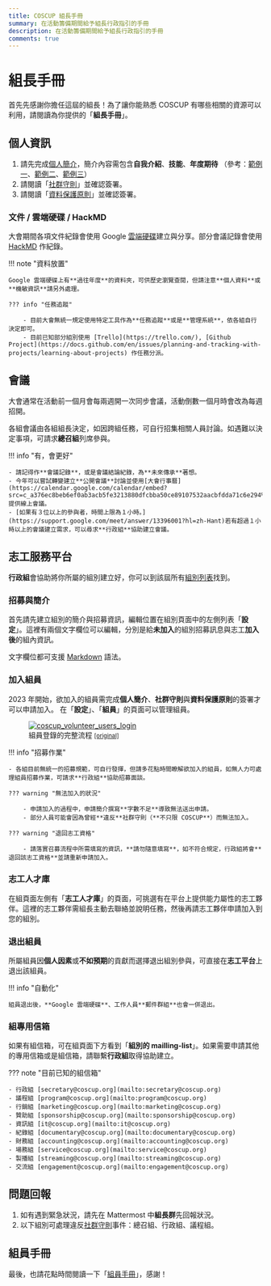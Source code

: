 ```yaml
---
title: COSCUP 組長手冊
summary: 在活動籌備期間給予組長行政指引的手冊
description: 在活動籌備期間給予組長行政指引的手冊
comments: true
---
```


# 組長手冊

首先先感謝你擔任這屆的組長！為了讓你能熟悉 COSCUP 有哪些相關的資源可以利用，請閱讀為你提供的「**組長手冊**」。

## 個人資訊

1. 請先完成[個人簡介](https://volunteer.coscup.org/setting/profile)，簡介內容需包含**自我介紹**、**技能**、**年度期待** （參考：[範例一](https://volunteer.coscup.org/user/e161787f)、[範例二](https://volunteer.coscup.org/user/2b17b7b8)、[範例三](https://volunteer.coscup.org/user/6c74e623)）
2. 請閱讀「[社群守則](https://volunteer.coscup.org/coc)」並確認簽署。
3. 請閱讀「[資料保護原則](https://volunteer.coscup.org/security_guard)」並確認簽署。

### 文件 / 雲端硬碟 / HackMD

大會期間各項文件紀錄會使用 Google [雲端硬碟](https://drive.google.com/drive/folders/0AOZjvdnZrYhQUk9PVA)建立與分享。部分會議記錄會使用 [HackMD](https://hackmd.io/team/coscup) 作紀錄。

!!! note "資料放置"

    Google 雲端硬碟上有**過往年度**的資料夾，可供歷史瀏覽查閱，但請注意**個人資料**或**機敏資訊**請另外處理。

    ??? info "任務追蹤"

        - 目前大會無統一規定使用特定工具作為**任務追蹤**或是**管理系統**，依各組自行決定即可。
        - 目前已知部分組別使用 [Trello](https://trello.com/), [Github Project](https://docs.github.com/en/issues/planning-and-tracking-with-projects/learning-about-projects) 作任務分派。

## 會議

大會通常在活動前一個月會每兩週開一次同步會議，活動倒數一個月時會改為每週招開。

各組會議由各組組長決定，如因跨組任務，可自行招集相關人員討論。如遇難以決定事項，可請求**總召組**列席參與。

!!! info "有，會更好"

    - 請記得作**會議記錄**，或是會議結論紀錄，為**未來傳承**著想。
    - 今年可以嘗試轉變建立**公開會議**討論並使用[大會行事曆](https://calendar.google.com/calendar/embed?src=c_a376ec8beb6ef0ab3acb5fe3213880dfcbba50ce89107532aacbfdda71c6e294%40group.calendar.google.com&ctz=Asia%2FTaipe)提供線上會議。
    - [如果有３位以上的參與者，時間上限為１小時。](https://support.google.com/meet/answer/13396001?hl=zh-Hant)若有超過１小時以上的會議建立需求，可以尋求**行政組**協助建立會議。

## 志工服務平台

**行政組**會協助將你所屬的組別建立好，你可以到該屆所有[組別列表](https://volunteer.coscup.org/project/2023/)找到。

### 招募與簡介

首先請先建立組別的簡介與招募資訊，編輯位置在組別頁面中的左側列表「**設定**」。這裡有兩個文字欄位可以編輯，分別是給**未加入**的組別招募訊息與志工**加入後**的組內資訊。

文字欄位都可支援 [Markdown](https://zh.wikipedia.org/zh-tw/Markdown) 語法。

### 加入組員

2023 年開始，欲加入的組員需完成**個人簡介**、**社群守則**與**資料保護原則**的簽署才可以申請加入。
在「**設定**」、「**組員**」的頁面可以管理組員。

<figure markdown>
  <a href="https://volunteer.coscup.org/doc/docs_users_login.svg">
    <img alt="coscup_volunteer_users_login" src="https://volunteer.coscup.org/doc/docs_users_login.svg">
  </a>
  <figcaption>組員登錄的完整流程 <small><a href="https://volunteer.coscup.org/doc/docs_users_login.svg">[original]</a></small></figcaption>
</figure>

!!! info "招募作業"

    - 各組目前無統一的招募規範，可自行發揮，但請多花點時間瞭解欲加入的組員，如無人力可處理組員招募作業，可請求**行政組**協助招募面談。

    ??? warning "無法加入的狀況"

        - 申請加入的過程中，申請簡介撰寫**字數不足**導致無法送出申請。
        - 部分人員可能會因為曾經**違反**社群守則（**不只限 COSCUP**）而無法加入。

    ??? warning "退回志工資格"

        - 請落實召募流程中所需填寫的資訊，**請勿隨意填寫**，如不符合規定，行政組將會**退回該志工資格**並請重新申請加入。

### 志工人才庫

在組頁面左側有「**志工人才庫**」的頁面，可挑選有在平台上提供能力屬性的志工夥伴。這裡的志工夥伴需組長主動去聯絡並說明任務，然後再請志工夥伴申請加入到您的組別。

### 退出組員

所屬組員因**個人因素**或**不如預期**的貢獻而選擇退出組別參與，可直接在**志工平台**上退出該組員。

!!! info "自動化"

    組員退出後，**Google 雲端硬碟**、工作人員**郵件群組**也會一併退出。

### 組專用信箱

如果有組信箱，可在組頁面下方看到「**組別的 mailling-list**」。如果需要申請其他的專用信箱或是組信箱，請聯繫**行政組**取得協助建立。

??? note "目前已知的組信箱"

    - 行政組 [secretary@coscup.org](mailto:secretary@coscup.org)
    - 議程組 [program@coscup.org](mailto:program@coscup.org)
    - 行銷組 [marketing@coscup.org](mailto:marketing@coscup.org)
    - 贊助組 [sponsorship@coscup.org](mailto:sponsorship@coscup.org)
    - 資訊組 [it@coscup.org](mailto:it@coscup.org)
    - 紀錄組 [documentary@coscup.org](mailto:documentary@coscup.org)
    - 財務組 [accounting@coscup.org](mailto:accounting@coscup.org)
    - 場務組 [service@coscup.org](mailto:service@coscup.org)
    - 製播組 [streaming@coscup.org](mailto:streaming@coscup.org)
    - 交流組 [engagement@coscup.org](mailto:engagement@coscup.org)

## 問題回報

1. 如有遇到緊急狀況，請先在 Mattermost 中**組長群**先回報狀況。
2. 以下組別可處理違反[社群守則](https://volunteer.coscup.org/coc)事件：總召組、行政組、議程組。

## 組員手冊

最後，也請花點時間閱讀一下「[組員手冊](/docs/zh-TW/about_coscup/team_member_handbook/)」，感謝！

